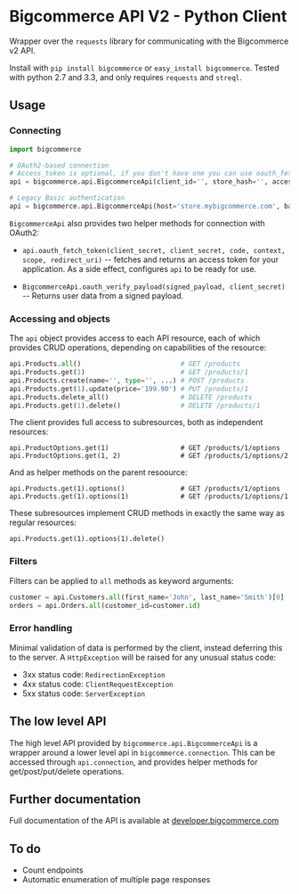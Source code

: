 Bigcommerce API V2 - Python Client
==================================

Wrapper over the `requests` library for communicating with the Bigcommerce v2 API.

Install with `pip install bigcommerce` or `easy_install bigcommerce`. Tested with
python 2.7 and 3.3, and only requires `requests` and `streql`.

## Usage

### Connecting

```python
import bigcommerce

# OAuth2-based connection
# Access_token is optional, if you don't have one you can use oauth_fetch_token (see below)
api = bigcommerce.api.BigcommerceApi(client_id='', store_hash='', access_token='')

# Legacy Basic authentication
api = bigcommerce.api.BigcommerceApi(host='store.mybigcommerce.com', basic_auth=('username', 'api token'))
```

`BigcommerceApi` also provides two helper methods for connection with OAuth2:

* `api.oauth_fetch_token(client_secret, client_secret, code, context, scope, redirect_uri)` -- fetches and
  returns an access token for your application. As a side effect, configures `api` to be ready for use.

* `BigcommerceApi.oauth_verify_payload(signed_payload, client_secret)` -- Returns user data from a signed
  payload.

### Accessing and objects

The `api` object provides access to each API resource, each of which provides CRUD operations,
depending on capabilities of the resource:

```python
api.Products.all()                         # GET /products
api.Products.get(1)                        # GET /products/1
api.Products.create(name='', type='', ...) # POST /products
api.Products.get(1).update(price='199.90') # PUT /products/1
api.Products.delete_all()                  # DELETE /products
api.Products.get(1).delete()               # DELETE /products/1
```

The client provides full access to subresources, both as independent resources:

```
api.ProductOptions.get(1)                  # GET /products/1/options
api.ProductOptions.get(1, 2)               # GET /products/1/options/2
```

And as helper methods on the parent resoource:

```
api.Products.get(1).options()              # GET /products/1/options
api.Products.get(1).options(1)             # GET /products/1/options/1
```

These subresources implement CRUD methods in exactly the same way as regular resources:
```
api.Products.get(1).options(1).delete()
```

### Filters

Filters can be applied to `all` methods as keyword arguments:

```python
customer = api.Customers.all(first_name='John', last_name='Smith')[0]
orders = api.Orders.all(customer_id=customer.id)
```

### Error handling

Minimal validation of data is performed by the client, instead deferring this to the server.
A `HttpException` will be raised for any unusual status code: 

* 3xx status code: `RedirectionException`
* 4xx status code: `ClientRequestException`
* 5xx status code: `ServerException`

## The low level API

The high level API provided by `bigcommerce.api.BigcommerceApi` is a wrapper around a lower level
api in `bigcommerce.connection`. This can be accessed through `api.connection`, and provides helper
methods for get/post/put/delete operations.

## Further documentation

Full documentation of the API is available at
[developer.bigcommerce.com](http://developer.bigcommerce.com)

## To do

* Count endpoints
* Automatic enumeration of multiple page responses
